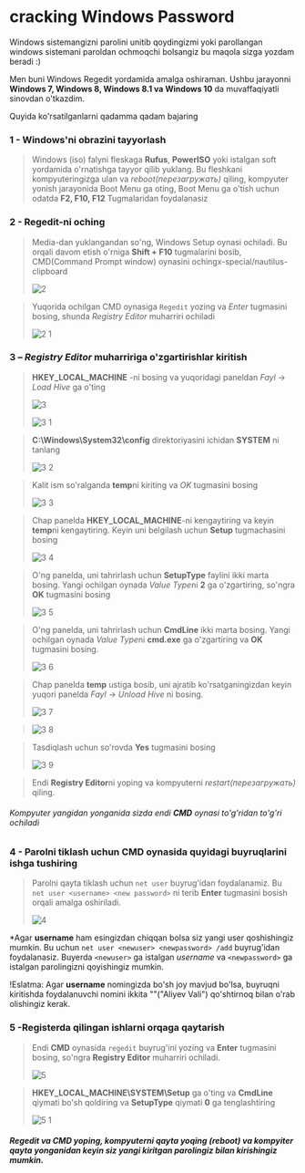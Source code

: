 # cracking Windows Password

Windows sistemangizni parolini unitib qoydingizmi yoki parollangan windows sistemani paroldan ochmoqchi bolsangiz bu maqola sizga yozdam beradi :)

Men buni Windows Regedit yordamida amalga oshiraman. Ushbu jarayonni **Windows 7, Windows 8, Windows 8.1 va Windows 10** da muvaffaqiyatli sinovdan o'tkazdim.

Quyida ko'rsatilganlarni qadamma qadam bajaring

### 1 - Windows'ni obrazini tayyorlash

>Windows (iso) falyni fleskaga **Rufus**, **PowerISO** yoki istalgan soft yordamida o'rnatishga tayyor qilib yuklang. 
>Bu fleshkani kompyuteringizga ulan va _reboot(перезагружать)_ qiling, kompyuter yonish jarayonida Boot Menu ga oting, 
>Boot Menu ga o'tish uchun odatda **F2, F10, F12** Tugmalaridan foydalanasiz
 
 
### 2 - Regedit-ni oching

>Media-dan yuklangandan so'ng, Windows Setup oynasi ochiladi. Bu orqali davom etish o'rniga 
>**Shift + F10** tugmalarini bosib, CMD(Command Prompt window) oynasini ochingx-special/nautilus-clipboard
>
>![2](https://user-images.githubusercontent.com/61009662/125900059-dcffbb5e-1ff3-46a6-b4bf-cc95ce068be2.png)


>Yuqorida ochilgan CMD oynasiga `Regedit` yozing va *Enter* tugmasini bosing, shunda *Registry Editor* muharriri ochiladi
>
>![2 1](https://user-images.githubusercontent.com/61009662/125900500-a897aedc-ed09-400c-8f00-757ee5c47153.png)


### 3 – *Registry Editor* muharririga o'zgartirishlar kiritish

>**HKEY_LOCAL_MACHINE** -ni bosing va yuqoridagi paneldan *Fayl* -> *Load Hive* ga o'ting
>
>![3](https://user-images.githubusercontent.com/61009662/125901061-5327a2a4-b742-48e3-97c2-3f618dd09a93.png)
>
>![3 1](https://user-images.githubusercontent.com/61009662/125901120-c74a595f-0ee8-4b5d-8f78-88a94aa55732.png)


>**C:\Windows\System32\config** direktoriyasini ichidan **SYSTEM** ni tanlang
>
>![3 2](https://user-images.githubusercontent.com/61009662/125901147-f3fe0533-242a-44ec-86db-8a18127b13bb.png)


>Kalit ism so'ralganda **temp**ni kiriting va *OK* tugmasini bosing
>
>![3 3](https://user-images.githubusercontent.com/61009662/125901558-917a8ac3-179e-47e5-8f17-2aa607b5b26b.png)




>Chap panelda **HKEY_LOCAL_MACHINE**-ni kengaytiring va keyin **temp**ni kengaytiring. Keyin uni belgilash uchun **Setup** tugmachasini bosing
>
>![3 4](https://user-images.githubusercontent.com/61009662/125901813-49cb3703-a5cf-4044-a67e-a7b59a7fc84f.png)


>O'ng panelda, uni tahrirlash uchun **SetupType** faylini ikki marta bosing. Yangi ochilgan oynada *Value Type*ni **2** ga o'zgartiring, so'ngra **OK** tugmasini bosing
>
>![3 5](https://user-images.githubusercontent.com/61009662/125902173-00c65618-a76c-4a10-a904-49950ba2fc77.png)


>O'ng panelda, uni tahrirlash uchun **CmdLine** ikki marta bosing. Yangi ochilgan oynada *Value Type*ni **cmd.exe** ga o'zgartiring va **OK** tugmasini bosing.
>
>![3 6](https://user-images.githubusercontent.com/61009662/125902584-83845aa9-5c87-4cc0-8916-b36d2cfa8ed2.png)


>Chap panelda **temp** ustiga bosib, uni ajratib ko'rsatganingizdan keyin yuqori panelda *Fayl* -> *Unload Hive* ni bosing.
>
>![3 7](https://user-images.githubusercontent.com/61009662/125902795-a628193a-e652-40e4-94b5-bb80091539a9.png)

>![3 8](https://user-images.githubusercontent.com/61009662/125902831-1960b61d-9f80-4044-822e-1714d4a826f9.png)


>Tasdiqlash uchun so'rovda **Yes** tugmasini bosing
>
>![3 9](https://user-images.githubusercontent.com/61009662/125902933-c8d8e1fc-6050-4359-abce-b2eb9a865be8.png)

>Endi **Registry Editor**ni yoping va kompyuterni *restart(перезагружать)* qiling.

###### Kompyuter yangidan yonganida sizda endi **CMD** oynasi to'g'ridan to'g'ri ochiladi
 
### 4 - Parolni tiklash uchun CMD oynasida quyidagi buyruqlarini ishga tushiring

>Parolni qayta tiklash uchun `net user` buyrug'idan foydalanamiz. Bu `net user <username> <new password>` ni terib **Enter** tugmasini bosish orqali amalga oshiriladi.
>
>![4](https://user-images.githubusercontent.com/61009662/125904485-816bc86b-0e82-4a65-9d15-c7713d238347.png)

*Agar **username** ham esingizdan chiqqan bolsa siz yangi user qoshishingiz mumkin. Bu uchun `net user <newuser> <newpassword> /add` buyrug'idan foydalanasiz.
Buyerda `<newuser>` ga istalgan *username* va `<newpassword>` ga istalgan parolingizni qoyishingiz mumkin.

!Eslatma: Agar **username** nomingizda bo'sh joy mavjud bo'lsa, buyruqni kiritishda foydalanuvchi nomini ikkita ""("Aliyev Vali") qo'shtirnoq bilan o'rab olishingiz kerak.


### 5 -Registerda qilingan ishlarni orqaga qaytarish

>Endi **CMD** oynasida `regedit` buyrug'ini yozing va **Enter** tugmasini bosing, so'ngra **Registry Editor** muharriri ochiladi.
>
>![5](https://user-images.githubusercontent.com/61009662/125906119-ed9140e2-f624-4b16-b373-c3480019043e.png)


>**HKEY_LOCAL_MACHINE\SYSTEM\Setup** ga o'ting va **CmdLine** qiymati bo'sh qoldiring va **SetupType** qiymati **0** ga tenglashtiring
>
>![5 1](https://user-images.githubusercontent.com/61009662/125906494-cd7bcbc1-fe36-4833-8191-2f958897a191.png)



##### *Regedit* va *CMD* yoping, kompyuterni qayta yoqing (reboot) va kompyiter qayta yonganidan keyin siz yangi kiritgan parolingiz bilan kirishingiz mumkin.


